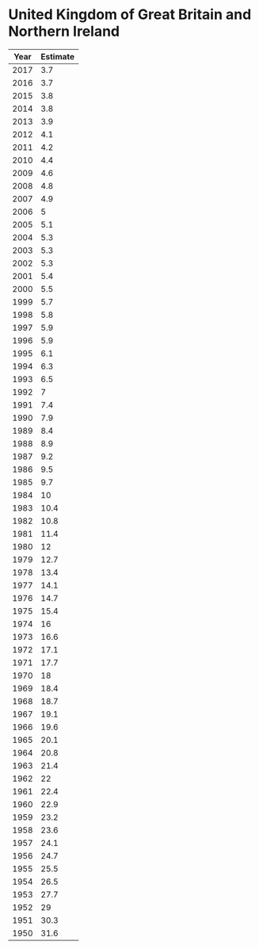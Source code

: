 # United Kingdom of Great Britain and Northern Ireland

| Year | Estimate |
| ---- | -------- |
| 2017 | 3.7 |
| 2016 | 3.7 |
| 2015 | 3.8 |
| 2014 | 3.8 |
| 2013 | 3.9 |
| 2012 | 4.1 |
| 2011 | 4.2 |
| 2010 | 4.4 |
| 2009 | 4.6 |
| 2008 | 4.8 |
| 2007 | 4.9 |
| 2006 | 5 |
| 2005 | 5.1 |
| 2004 | 5.3 |
| 2003 | 5.3 |
| 2002 | 5.3 |
| 2001 | 5.4 |
| 2000 | 5.5 |
| 1999 | 5.7 |
| 1998 | 5.8 |
| 1997 | 5.9 |
| 1996 | 5.9 |
| 1995 | 6.1 |
| 1994 | 6.3 |
| 1993 | 6.5 |
| 1992 | 7 |
| 1991 | 7.4 |
| 1990 | 7.9 |
| 1989 | 8.4 |
| 1988 | 8.9 |
| 1987 | 9.2 |
| 1986 | 9.5 |
| 1985 | 9.7 |
| 1984 | 10 |
| 1983 | 10.4 |
| 1982 | 10.8 |
| 1981 | 11.4 |
| 1980 | 12 |
| 1979 | 12.7 |
| 1978 | 13.4 |
| 1977 | 14.1 |
| 1976 | 14.7 |
| 1975 | 15.4 |
| 1974 | 16 |
| 1973 | 16.6 |
| 1972 | 17.1 |
| 1971 | 17.7 |
| 1970 | 18 |
| 1969 | 18.4 |
| 1968 | 18.7 |
| 1967 | 19.1 |
| 1966 | 19.6 |
| 1965 | 20.1 |
| 1964 | 20.8 |
| 1963 | 21.4 |
| 1962 | 22 |
| 1961 | 22.4 |
| 1960 | 22.9 |
| 1959 | 23.2 |
| 1958 | 23.6 |
| 1957 | 24.1 |
| 1956 | 24.7 |
| 1955 | 25.5 |
| 1954 | 26.5 |
| 1953 | 27.7 |
| 1952 | 29 |
| 1951 | 30.3 |
| 1950 | 31.6 |